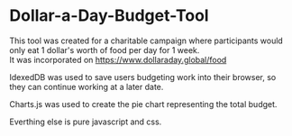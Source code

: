 # Dollar-a-Day-Budget-Tool
This tool was created for a charitable campaign where participants would only eat 1 dollar's worth of food per day for 1 week.  
It was incorporated on https://www.dollaraday.global/food

IdexedDB was used to save users budgeting work into their browser, so they can continue working at a later date. 

Charts.js was used to create the pie chart representing the total budget. 

Everthing else is pure javascript and css. 




